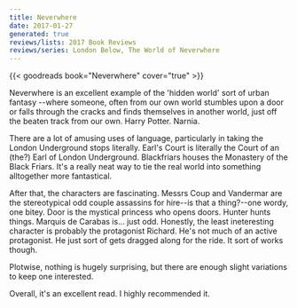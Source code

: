 ```yaml
---
title: Neverwhere
date: 2017-01-27
generated: true
reviews/lists: 2017 Book Reviews
reviews/series: London Below, The World of Neverwhere
---
```

{{< goodreads book="Neverwhere" cover="true" >}}

Neverwhere is an excellent example of the 'hidden world' sort of urban fantasy --where someone, often from our own world stumbles upon a door or falls through the cracks and finds themselves in another world, just off the beaten track from our own. Harry Potter. Narnia.  

There are a lot of amusing uses of language, particularly in taking the London Underground stops literally. Earl's Court is literally the Court of an (the?) Earl of London Underground. Blackfriars houses the Monastery of the Black Friars. It's a really neat way to tie the real world into something alltogether more fantastical.  

<!--more-->

After that, the characters are fascinating. Messrs Coup and Vandermar are the stereotypical odd couple assassins for hire--is that a thing?--one wordy, one bitey. Door is the mystical princess who opens doors. Hunter hunts things. Marquis de Carabas is... just odd. Honestly, the least ineteresting character is probably the protagonist Richard. He's not much of an active protagonist. He just sort of gets dragged along for the ride. It sort of works though.  

Plotwise, nothing is hugely surprising, but there are enough slight variations to keep one interested.  

Overall, it's an excellent read. I highly recommended it.



